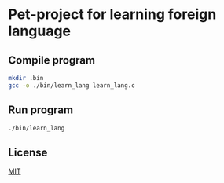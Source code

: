 # Pet-project for learning foreign language

## Compile program

```bash
mkdir .bin
gcc -o ./bin/learn_lang learn_lang.c
```

## Run program

```bash
./bin/learn_lang
```

## License

  [MIT](LICENSE.md)
